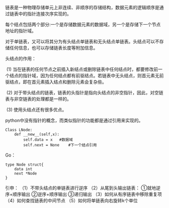 链表是一种物理存储单元上非连续、非顺序的存储结构，数据元素的逻辑顺序是通过链表中的指针连接次序实现的。

每个结点包括两个部分:一个是存储数据元素的数据域，另一个是存储下一个节点地址的指针域。

对于单链表，又可以将其分为有头结点单链表和无头结点单链表。头结点可以不存储任何信息，也可以存储链表长度等附加信息。

头结点的作用：

​	(1)	当在链表的任何节点之前插入新结点或删除链表中任何结点时，都要修改前一个结点的指针域，因为任何结点都有前驱结点。若链表中无头结点，则首元素无前驱结点，即在首元素插入结点和删除元素会复杂些。

​	(2)	对于带头结点的链表，链表的头指针是指向头结点的非空指针，因此，对空链表与非空链表的处理都是一样的。

​	(3)	使用头结点还有很多优点。

python中没有指针的概念，而类似指针的功能都是通过引用来实现的。

```
Class LNode:
	def __new__(self,x):
		self.data = x	#数据域
		self.next = None	#下一个结点引用
```

Go：

```
type Node struct{
	data int
	next *Node
}
```

引申：
	（1）不带头结点的单链表进行逆序
	（2）从尾到头输出链表：
			①就地逆序+顺序输出
			②逆序+顺序输出
			③递归输出
	（3）如何从有序链表中移除重复项
	（4）如何查找链表的中间节点
	（5）如何将单链表向右旋转k个单位
